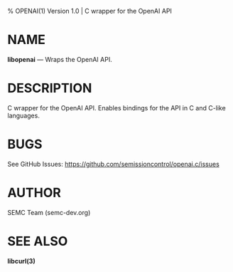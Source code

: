 % OPENAI(1) Version 1.0 | C wrapper for the OpenAI API

NAME
====

**libopenai** — Wraps the OpenAI API.

DESCRIPTION
===========

C wrapper for the OpenAI API. Enables bindings for the API in C and C-like languages.

BUGS
====

See GitHub Issues: <https://github.com/semissioncontrol/openai.c/issues>

AUTHOR
======

SEMC Team (semc-dev.org)

SEE ALSO
========

**libcurl(3)**